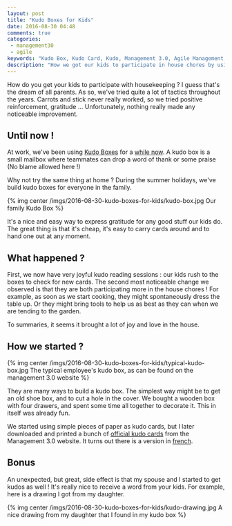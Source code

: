 ```yaml
---
layout: post
title: "Kudo Boxes for Kids"
date: 2016-08-30 04:48
comments: true
categories:
 - management30
 - agile
keywords: "Kudo Box, Kudo Card, Kudo, Management 3.0, Agile Management, Family, Kids"
description: "How we got our kids to participate in house chores by using Management 3.0 Kudo Box technique"
---
```

How do you get your kids to participate with housekeeping ? I guess that's the dream of all parents. As so, we've tried quite a lot of tactics throughout the years. Carrots and stick never really worked, so we tried positive reinforcement, gratitude ... Unfortunately, nothing really made any noticeable improvement.

## Until now !

At work, we've been using [Kudo Boxes](https://management30.com/practice/intrinsic-motivation/) for a [while now](/how-to-deal-with-the-incentive-system-in-an-agile-team/). A kudo box is a small mailbox where teammates can drop a word of thank or some praise (No blame allowed here !)

Why not try the same thing at home ? During the summer holidays, we've build kudo boxes for everyone in the family.

{% img center /imgs/2016-08-30-kudo-boxes-for-kids/kudo-box.jpg Our family Kudo Box %}

It's a nice and easy way to express gratitude for any good stuff our kids do. The great thing is that it's cheap, it's easy to carry cards around and to hand one out at any moment.

## What happened ?

First, we now have very joyful kudo reading sessions : our kids rush to the boxes to check for new cards. The second most noticeable change we observed is that they are both participating more in the house chores ! For example, as soon as we start cooking, they might spontaneously dress the table up. Or they might bring tools to help us as best as they can when we are tending to the garden.

To summaries, it seems it brought a lot of joy and love in the house.

## How we started ?

{% img center /imgs/2016-08-30-kudo-boxes-for-kids/typical-kudo-box.jpg The typical employee's kudo box, as can be found on the management 3.0 website %}

They are many ways to build a kudo box. The simplest way might be to get an old shoe box, and to cut a hole in the cover. We bought a wooden box with four drawers, and spent some time all together to decorate it. This in itself was already fun.

We started using simple pieces of paper as kudo cards, but I later downloaded and printed a bunch of [official kudo cards](https://management30.com/product/kudo-cards/) from the Management 3.0 website. It turns out there is a version in [french](https://1qjpt15fhlq3xjfpm2utibj1-wpengine.netdna-ssl.com/wp-content/uploads/2016/03/Management30-KudoCards-2015-self-print-A4-French.pdf).

## Bonus

An unexpected, but great, side effect is that my spouse and I started to get kudos as well ! It's really nice to receive a word from your kids. For example, here is a drawing I got from my daughter.

{% img center /imgs/2016-08-30-kudo-boxes-for-kids/kudo-drawing.jpg A nice drawing from my daughter that I found in my kudo box %}
